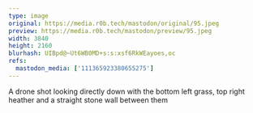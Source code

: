 ```yaml
---
type: image
original: https://media.r0b.tech/mastodon/original/95.jpeg
preview: https://media.r0b.tech/mastodon/preview/95.jpeg
width: 3840
height: 2160
blurhash: UIBpd@~Ut6WB0MD+s:s:xsf6RkWEayoes,oc
refs:
  mastodon_media: ['111365923380655275']
---
```


A drone shot looking directly down with the bottom left grass, top right heather and a straight stone wall between them 
